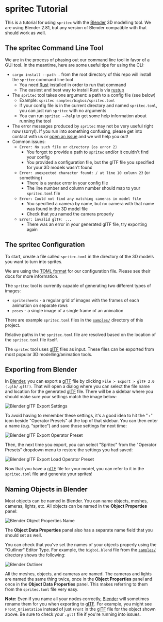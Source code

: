 # spritec Tutorial

This is a tutorial for using `spritec` with the [Blender] 3D modelling tool. We
are using Blender 2.81, but any version of Blender compatible with that should
work as well.

## The spritec Command Line Tool

We are in the process of phasing out our command line tool in favor of a GUI
tool. In the meantime, here are some useful tips for using the CLI:

* `cargo install --path .` from the root directory of this repo will install
  the `spritec` command line tool
  * You need [Rust] installed in order to run that command
  * The easiest and best way to install Rust is via [rustup]
* The `spritec` tool takes one argument: a path to a config file (see below)
  * Example: `spritec samples/bigboi/spritec.toml`
  * If your config file is in the current directory and named `spritec.toml`,
    you can just run `spritec` with no arguments
  * You can run `spritec --help` to get some help information about running the
    tool
* The error messages produced by `spritec` may not be very useful right now
  (sorry!). If you run into something confusing, please get into contact with us
  or [open an issue] and we will help you out!<br>
* Common issues:
  * `Error: No such file or directory (os error 2)`<br>
    * You forgot to provide a path to `spritec` and/or it couldn't find your config
    * You provided a configuration file, but the glTF file you specified for your
      3D models wasn't found
  * `Error: unexpected character found: / at line 10 column 23` (or something)
    * There is a syntax error in your config file
    * The line number and column number should map to your `spritec.toml` file
  * `Error: Could not find any matching cameras in model file`
    * You specified a camera by name, but no camera with that name was found in
      the 3D model file
    * Check that you named the camera properly
  * `Error: invalid glTF: ...`
    * There was an error in your generated glTF file, try exporting again

## The spritec Configuration

To start, create a file called `spritec.toml` in the directory of the 3D models
you want to turn into sprites.

We are using the [TOML format] for our configuration file. Please see their docs
for more information.

The `spritec` tool is currently capable of generating two different types of
images:

* `spritesheets` - a regular grid of images with the frames of each animation on
  separate rows
* `poses` - a single image of a single frame of an animation

There are example `spritec.toml` files in the [`samples/`] directory of this
project.

Relative paths in the `spritec.toml` file are resolved based on the location of
the `spritec.toml` file itself.

The `spritec` tool uses [glTF] files as input. These files can be exported from
most popular 3D modelling/animation tools.

## Exporting from Blender

In [Blender], you can export a [glTF] file by clicking `File > Export > glTF 2.0 (.glb/.gltf)`.
That will open a dialog where you can select the file name and location for the
generated [glTF] file. There will be a sidebar where you should make sure your
settings match the image below:

![Blender glTF Export Settings](blender-glTF-export-settings.png)

To avoid having to remember these settings, it's a good idea to hit the "+" icon
beside "Operator Presets" at the top of that sidebar. You can then enter a name
(e.g. "spritec") and save those settings for next time:

![Blender glTF Export Operator Preset](save-operator-preset1.png)

Then, the next time you export, you can select "Spritec" from the "Operator
Presets" dropdown menu to restore the settings you had saved:

![Blender glTF Export Load Operator Preset](save-operator-preset2.png)

Now that you have a [glTF] file for your model, you can refer to it in the
`spritec.toml` file and generate your sprites!

## Naming Objects in Blender

Most objects can be named in Blender. You can name objects, meshes, cameras,
lights, etc. All objects can be named in the **Object Properties** panel:

![Blender Object Properties Name](object-name.png)

The **Object Data Properties** panel also has a separate name field that you
should set as well.

You can check that you've set the names of your objects properly using the
"Outliner" Editor Type. For example, the `bigboi.blend` file from the
[`samples/`] directory shows the following:

![Blender Outliner](outliner.png)

All the meshes, objects, and cameras are named. The cameras and lights are named
the same thing twice, once in the **Object Properties** panel and once in the
**Object Data Properties** panel. This makes referring to them from the
`spritec.toml` file very easy.

**Note:** Even if you name all your nodes correctly, [Blender] will sometimes
rename them for you when exporting to [glTF]. For example, you might see
`Front_Orientation` instead of just `Front` in the [glTF] file for the object
shown above. Be sure to check your `.gltf` file if you're running into issues.

[Blender]: https://www.blender.org
[Rust]: https://www.rust-lang.org/
[rustup]: https://rustup.rs
[`samples/`]: https://github.com/ProtoArt/spritec/tree/master/samples
[glTF]: https://www.khronos.org/gltf/
[open an issue]: https://github.com/ProtoArt/spritec/issues
[TOML format]: https://github.com/toml-lang/toml#toml

